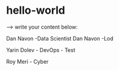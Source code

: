 # hello-world

--> write your content below:

Dan Navon -Data Scientist
Dan Navon -Lod

Yarin Dolev - DevOps - Test

Roy Meri - Cyber